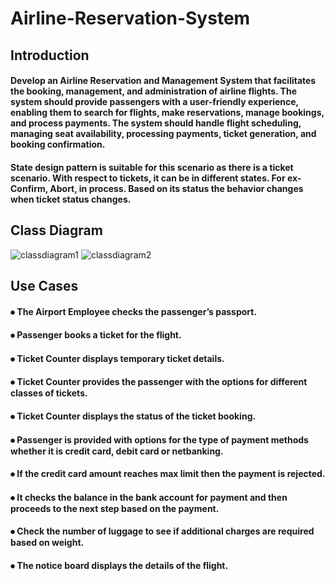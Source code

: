 # Airline-Reservation-System

## Introduction

#### Develop an Airline Reservation and Management System that facilitates the booking, management, and administration of airline flights. The system should provide passengers with a user-friendly experience, enabling them to search for flights, make reservations, manage bookings, and process payments. The system should handle flight scheduling, managing seat availability, processing payments, ticket generation, and booking confirmation.

#### State design pattern is suitable for this scenario as there is a ticket scenario. With respect to tickets, it can be in different states. For ex- Confirm, Abort, in process. Based on its status the behavior changes when ticket status changes.

## Class Diagram
![classdiagram1](https://github.com/user-attachments/assets/b30af2a0-057a-4ee1-a04d-23aa1fd4618b)
![classdiagram2](https://github.com/user-attachments/assets/08c7885f-e905-40ac-a85f-9eef18eafb61) 

## Use Cases

#### ⦁	The Airport Employee checks the passenger’s passport.
#### ⦁	Passenger books a ticket for the flight.
#### ⦁	Ticket Counter displays temporary ticket details. 
#### ⦁	Ticket Counter provides the passenger with the options for different classes of tickets.
#### ⦁	Ticket Counter displays the status of the ticket booking.
#### ⦁	Passenger is provided with options for the type of payment methods whether it is credit card, debit card or netbanking.
#### ⦁	If the credit card amount reaches max limit then the payment is rejected. 
#### ⦁	It checks the balance in the bank account for payment and then proceeds to the next step based on the payment.
#### ⦁	Check the number of luggage to see if additional charges are required based on weight.
#### ⦁	The notice board displays the details of the flight.


